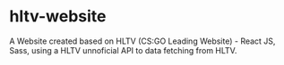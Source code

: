 # hltv-website
A Website created based on HLTV (CS:GO Leading Website) - React JS, Sass, using a HLTV unnoficial API to data fetching from HLTV.
